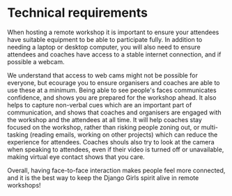 # Technical requirements

When hosting a remote workshop it is important to ensure your attendees have suitable equipment to be able to participate fully. In addition to needing a laptop or desktop computer, you will also need to ensure attendees and coaches have access to a stable internet connection, and if possible a webcam.

We understand that access to web cams might not be possible for everyone, but ecourage you to ensure organisers and coaches are able to use these at a minimum. Being able to see people's faces communicates confidence, and shows you are prepared for the workshop ahead. It also helps to capture non-verbal cues which are an important part of communication, and shows that coaches and organisers are engaged with the workshop and the attendees at all time. It will help coaches stay focused on the workshop, rather than risking people zoning out, or multi-tasking (reading emails, working on other projects) which can reduce the experience for attendees. Coaches shouls also try to look at the camera when speaking to attendees, even if their video is turned off or unavailable, making virtual eye contact shows that you care.

Overall, having face-to-face interaction makes people feel more connected, and it is the best way to keep the Django Girls spirit alive in remote workshops!
